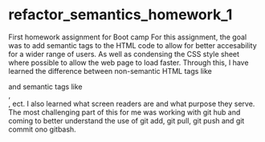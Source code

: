 # refactor_semantics_homework_1
First homework assignment for Boot camp
For this assignment, the goal was to add semantic tags to the HTML code to allow for better accesability for a wider range of users. 
As well as condensing the CSS style sheet where possible to allow the web page to load faster.
Through this, I have learned the difference between non-semantic HTML tags like <div> and semantic tags like <section>, <article>, ect.
I also learned what screen readers are and what purpose they serve.
The most challenging part of this for me was working with git hub and coming to better understand the use of git add, git pull, git push and git commit ono gitbash.
  
